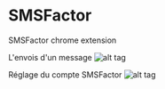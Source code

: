 # SMSFactor
SMSFactor chrome extension

L'envois d'un message
![alt tag](https://lastennetloic.fr/images/smsfactor2.png)


Réglage du compte SMSFactor
![alt tag](https://lastennetloic.fr/images/smsfactor1.png)
